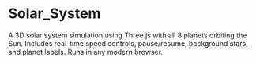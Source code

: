 # Solar_System
A 3D solar system simulation using Three.js with all 8 planets orbiting the Sun. Includes real-time speed controls, pause/resume, background stars, and planet labels. Runs in any modern browser.
